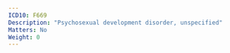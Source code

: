 ```yaml
---
ICD10: F669
Description: "Psychosexual development disorder, unspecified"
Matters: No
Weight: 0
---
```

